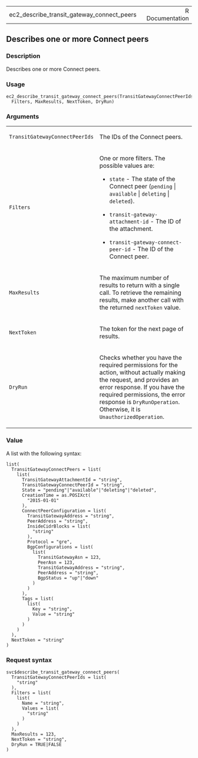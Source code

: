 <table style="width: 100%;">
<tbody>
<tr class="odd">
<td>ec2_describe_transit_gateway_connect_peers</td>
<td style="text-align: right;">R Documentation</td>
</tr>
</tbody>
</table>

## Describes one or more Connect peers

### Description

Describes one or more Connect peers.

### Usage

    ec2_describe_transit_gateway_connect_peers(TransitGatewayConnectPeerIds,
      Filters, MaxResults, NextToken, DryRun)

### Arguments

<table>
<colgroup>
<col style="width: 35%" />
<col style="width: 65%" />
</colgroup>
<tbody>
<tr class="odd">
<td><code
id="ec2_describe_transit_gateway_connect_peers_:_TransitGatewayConnectPeerIds">TransitGatewayConnectPeerIds</code></td>
<td><p>The IDs of the Connect peers.</p></td>
</tr>
<tr class="even">
<td><code
id="ec2_describe_transit_gateway_connect_peers_:_Filters">Filters</code></td>
<td><p>One or more filters. The possible values are:</p>
<ul>
<li><p><code>state</code> - The state of the Connect peer
(<code>pending</code> | <code>available</code> | <code>deleting</code> |
<code>deleted</code>).</p></li>
<li><p><code>transit-gateway-attachment-id</code> - The ID of the
attachment.</p></li>
<li><p><code>transit-gateway-connect-peer-id</code> - The ID of the
Connect peer.</p></li>
</ul></td>
</tr>
<tr class="odd">
<td><code
id="ec2_describe_transit_gateway_connect_peers_:_MaxResults">MaxResults</code></td>
<td><p>The maximum number of results to return with a single call. To
retrieve the remaining results, make another call with the returned
<code>nextToken</code> value.</p></td>
</tr>
<tr class="even">
<td><code
id="ec2_describe_transit_gateway_connect_peers_:_NextToken">NextToken</code></td>
<td><p>The token for the next page of results.</p></td>
</tr>
<tr class="odd">
<td><code
id="ec2_describe_transit_gateway_connect_peers_:_DryRun">DryRun</code></td>
<td><p>Checks whether you have the required permissions for the action,
without actually making the request, and provides an error response. If
you have the required permissions, the error response is
<code>DryRunOperation</code>. Otherwise, it is
<code>UnauthorizedOperation</code>.</p></td>
</tr>
</tbody>
</table>

### Value

A list with the following syntax:

    list(
      TransitGatewayConnectPeers = list(
        list(
          TransitGatewayAttachmentId = "string",
          TransitGatewayConnectPeerId = "string",
          State = "pending"|"available"|"deleting"|"deleted",
          CreationTime = as.POSIXct(
            "2015-01-01"
          ),
          ConnectPeerConfiguration = list(
            TransitGatewayAddress = "string",
            PeerAddress = "string",
            InsideCidrBlocks = list(
              "string"
            ),
            Protocol = "gre",
            BgpConfigurations = list(
              list(
                TransitGatewayAsn = 123,
                PeerAsn = 123,
                TransitGatewayAddress = "string",
                PeerAddress = "string",
                BgpStatus = "up"|"down"
              )
            )
          ),
          Tags = list(
            list(
              Key = "string",
              Value = "string"
            )
          )
        )
      ),
      NextToken = "string"
    )

### Request syntax

    svc$describe_transit_gateway_connect_peers(
      TransitGatewayConnectPeerIds = list(
        "string"
      ),
      Filters = list(
        list(
          Name = "string",
          Values = list(
            "string"
          )
        )
      ),
      MaxResults = 123,
      NextToken = "string",
      DryRun = TRUE|FALSE
    )
